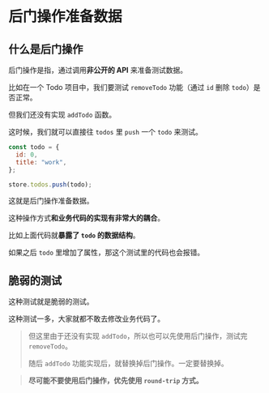 # 后门操作准备数据

## 什么是后门操作

后门操作是指，通过调用**非公开的 API** 来准备测试数据。

比如在一个 Todo 项目中，我们要测试 `removeTodo` 功能（通过 `id` 删除 `todo`）是否正常。

但我们还没有实现 `addTodo` 函数。

这时候，我们就可以直接往 `todos` 里 `push` 一个 `todo` 来测试。

```js
const todo = {
  id: 0,
  title: "work",
};

store.todos.push(todo);
```

这就是后门操作准备数据。

这种操作方式**和业务代码的实现有非常大的耦合**。

比如上面代码就**暴露了 `todo` 的数据结构**。

如果之后 `todo` 里增加了属性，那这个测试里的代码也会报错。

## 脆弱的测试

这种测试就是脆弱的测试。

这种测试一多，大家就都不敢去修改业务代码了。

> 但这里由于还没有实现 `addTodo`，所以也可以先使用后门操作，测试完 `removeTodo`。
>
> 随后 `addTodo` 功能实现后，就替换掉后门操作。一定要替换掉。

> **尽可能不要使用后门操作，优先使用 `round-trip` 方式。**

